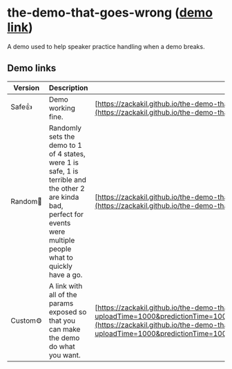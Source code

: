 # the-demo-that-goes-wrong ([demo link](https://zackakil.github.io/the-demo-that-goes-wrong/?random=true))        
A demo used to help speaker practice handling when a demo breaks.

## Demo links
| Version  | Description                                                                                                                                                              | Link                                                                                                                                                                                                                                                               |
|----------|--------------------------------------------------------------------------------------------------------------------------------------------------------------------------|--------------------------------------------------------------------------------------------------------------------------------------------------------------------------------------------------------------------------------------------------------------------|
| Safe👍    | Demo working fine.                                                                                                                                                       | [https://zackakil.github.io/the-demo-that-goes-wrong](https://zackakil.github.io/the-demo-that-goes-wrong)                                                                                                                                            |
| Random🎲  | Randomly sets the demo to 1 of 4 states, were 1 is safe, 1 is terrible and the other 2 are kinda bad, perfect for events were multiple people what to quickly have a go. | [https://zackakil.github.io/the-demo-that-goes-wrong/?random=true](https://zackakil.github.io/the-demo-that-goes-wrong/?random=true)                                                                                                                               |
| Custom⚙️  | A link with all of the params exposed so that you can make the demo do what you want.                                                                                    | [https://zackakil.github.io/the-demo-that-goes-wrong?uploadTime=1000&predictionTime=1000&predictionCorrect=true&blueScreen=false](https://zackakil.github.io/the-demo-that-goes-wrong?uploadTime=1000&predictionTime=1000&predictionCorrect=true&blueScreen=false) |
